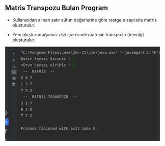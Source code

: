 ## Matris Transpozu Bulan Program

- Kullanıcıdan alınan satır sütun değerlerine göre rastgele sayılarla matris oluşturulur.

- Yeni oluşturuduğumuz dizi içerisinde matrisin transpozu (devriği) oluşturulur.


![](matris.png)